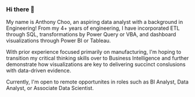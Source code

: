 ### Hi there 👋
My name is Anthony Choo, an aspiring data analyst with a background in Engineering! From my 4+ years of engineering, I have incorporated ETL through SQL, transformations by Power Query or VBA, and dashboard visualizations through Power BI or Tableau. 

With prior experience focused primarily on manufacturing, I'm hoping to transition my critical thinking skills over to Business Intelligence and further demonstrate how visualizations are key to delivering succinct conslusions with data-driven evidence.

Currently, I'm open to remote opportunites in roles such as BI Analyst, Data Analyst, or Associate Data Scientist.

<!--
**aforchoo/aforchoo** is a ✨ _special_ ✨ repository because its `README.md` (this file) appears on your GitHub profile.

